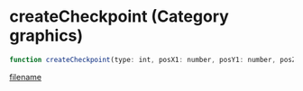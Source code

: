 # createCheckpoint (Category graphics)

```js
function createCheckpoint(type: int, posX1: number, posY1: number, posZ1: number, posX2: number, posY2: number, posZ2: number, radius: number, red: int, green: int, blue: int, alpha: int, reserved: int): int
```

[filename](createCheckpoint_m.md ':include')